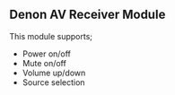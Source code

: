 ## Denon AV Receiver Module

This module supports;

* Power on/off
* Mute on/off
* Volume up/down
* Source selection
